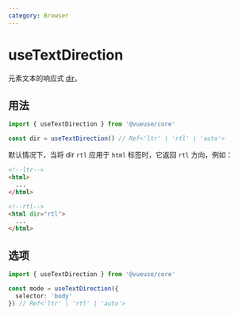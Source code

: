 ```yaml
---
category: Browser
---
```


# useTextDirection

元素文本的响应式 [dir](https://developer.mozilla.org/en-US/docs/Web/HTML/Global_attributes/dir)。

## 用法

```ts
import { useTextDirection } from '@vueuse/core'

const dir = useTextDirection() // Ref<'ltr' | 'rtl' | 'auto'>
```

默认情况下，当将 dir `rtl` 应用于 `html` 标签时，它返回 `rtl` 方向，例如：

```html
<!--ltr-->
<html>
  ...
</html>

<!--rtl-->
<html dir="rtl">
  ...
</html>
```

## 选项

```ts
import { useTextDirection } from '@vueuse/core'

const mode = useTextDirection({
  selector: 'body'
}) // Ref<'ltr' | 'rtl' | 'auto'>
```
